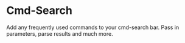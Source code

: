
# Cmd-Search

Add any frequently used commands to your cmd-search bar. Pass in parameters, parse results and much more.

